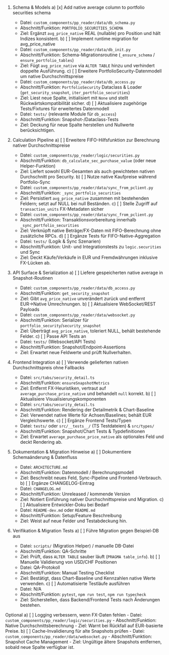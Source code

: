 1. Schema & Models
   a) [x] Add native average column to portfolio securities schema
      - Datei: `custom_components/pp_reader/data/db_schema.py`
      - Abschnitt/Funktion: `PORTFOLIO_SECURITIES_SCHEMA`
      - Ziel: Ergänzt `avg_price_native` REAL (nullable) pro Position und hält Indizes konsistent.
   b) [ ] Implement runtime migration for avg_price_native
      - Datei: `custom_components/pp_reader/data/db_init.py`
      - Abschnitt/Funktion: Schema-Migrationsroutine (`_ensure_schema` / `ensure_portfolio_tables`)
      - Ziel: Fügt `avg_price_native` via `ALTER TABLE` hinzu und verhindert doppelte Ausführung.
   c) [ ] Erweitere PortfolioSecurity-Datenmodell um native Durchschnittspreise
      - Datei: `custom_components/pp_reader/data/db_access.py`
      - Abschnitt/Funktion: `PortfolioSecurity` Dataclass & Loader (`get_security_snapshot`, `iter_portfolio_securities`)
      - Ziel: Liest neue Spalte, initialisiert mit `None` und stellt Rückwärtskompatibilität sicher.
   d) [ ] Aktualisiere zugehörige Tests/Fixtures für erweitertes Datenmodell
      - Datei: `tests/` (relevante Module für `db_access`)
      - Abschnitt/Funktion: Snapshot-/Dataclass-Tests
      - Ziel: Deckung für neue Spalte herstellen und Nullwerte berücksichtigen.

2. Calculation Pipeline
   a) [ ] Erweitere FIFO-Hilfsfunktion zur Berechnung nativer Durchschnittspreise
      - Datei: `custom_components/pp_reader/logic/securities.py`
      - Abschnitt/Funktion: `db_calculate_sec_purchase_value` (oder neue Helper-Funktion)
      - Ziel: Liefert sowohl EUR-Gesamten als auch gewichteten nativen Durchschnitt pro Security.
   b) [ ] Nutze native Kaufpreise während Portfolio-Sync
      - Datei: `custom_components/pp_reader/data/sync_from_pclient.py`
      - Abschnitt/Funktion: `_sync_portfolio_securities`
      - Ziel: Persistiert `avg_price_native` zusammen mit bestehenden Feldern; setzt auf NULL bei null Beständen.
   c) [ ] Stelle Zugriff auf `transaction_units` FX-Metadaten sicher
      - Datei: `custom_components/pp_reader/data/sync_from_pclient.py`
      - Abschnitt/Funktion: Transaktionsvorbereitung innerhalb `_sync_portfolio_securities`
      - Ziel: Verknüpft native Beträge/FX-Daten mit FIFO-Berechnung ohne zusätzliche RPCs.
   d) [ ] Ergänze Tests für FIFO-Native-Aggregation
      - Datei: `tests/` (Logik & Sync Szenarien)
      - Abschnitt/Funktion: Unit- und Integrationstests zu `logic.securities` und Sync
      - Ziel: Deckt Käufe/Verkäufe in EUR und Fremdwährungen inklusive FX-Lücken ab.

3. API Surface & Serialization
   a) [ ] Liefere gespeicherten native average in Snapshot-Routinen
      - Datei: `custom_components/pp_reader/data/db_access.py`
      - Abschnitt/Funktion: `get_security_snapshot`
      - Ziel: Gibt `avg_price_native` unverändert zurück und entfernt EUR→Native Umrechnungen.
   b) [ ] Aktualisiere WebSocket/REST Payloads
      - Datei: `custom_components/pp_reader/data/websocket.py`
      - Abschnitt/Funktion: Serializer für `portfolio_security`/`security_snapshot`
      - Ziel: Überträgt `avg_price_native`, toleriert NULL, behält bestehende Felder.
   c) [ ] Passe API Tests an
      - Datei: `tests/` (Websocket/API Tests)
      - Abschnitt/Funktion: Snapshot/Endpoint-Assertions
      - Ziel: Erwartet neue Feldwerte und prüft Nullverhalten.

4. Frontend Integration
   a) [ ] Verwende gelieferten nativen Durchschnittspreis ohne Fallbacks
      - Datei: `src/tabs/security_detail.ts`
      - Abschnitt/Funktion: `ensureSnapshotMetrics`
      - Ziel: Entfernt FX-Heuristiken, vertraut auf `average_purchase_price_native` und behandelt `null` korrekt.
   b) [ ] Aktualisiere Visualisierungskomponenten
      - Datei: `src/tabs/security_detail.ts`
      - Abschnitt/Funktion: Rendering der Detailmetrik & Chart-Baseline
      - Ziel: Verwendet native Werte für Achsen/Baselines; behält EUR Vergleichswerte.
   c) [ ] Ergänze Frontend Tests/Typen
      - Datei: `tests/` oder `src/__tests__/` (TS Testdateien) & `src/types/`
      - Abschnitt/Funktion: Snapshot/Chart Tests & Typdefinitionen
      - Ziel: Erwartet `average_purchase_price_native` als optionales Feld und deckt Rendering ab.

5. Dokumentation & Migration Hinweise
   a) [ ] Dokumentiere Schemaänderung & Datenfluss
      - Datei: `ARCHITECTURE.md`
      - Abschnitt/Funktion: Datenmodell / Berechnungsmodell
      - Ziel: Beschreibt neues Feld, Sync-Pipeline und Frontend-Verbrauch.
   b) [ ] Ergänze CHANGELOG-Eintrag
      - Datei: `CHANGELOG.md`
      - Abschnitt/Funktion: Unreleased / kommende Version
      - Ziel: Notiert Einführung nativer Durchschnittspreise und Migration.
   c) [ ] Aktualisiere Entwickler-Doku bei Bedarf
      - Datei: `README-dev.md` oder `README.md`
      - Abschnitt/Funktion: Setup/Feature Beschreibung
      - Ziel: Weist auf neue Felder und Testabdeckung hin.

6. Verifikation & Migration Tests
   a) [ ] Führe Migration gegen Beispiel-DB aus
      - Datei: `scripts/` (Migration Helper) / manuelle DB-Datei
      - Abschnitt/Funktion: QA-Schritte
      - Ziel: Prüft, dass `ALTER TABLE` sauber läuft (`PRAGMA table_info`).
   b) [ ] Manuelle Validierung von USD/CHF Positionen
      - Datei: QA-Protokoll
      - Abschnitt/Funktion: Manual Testing Checklist
      - Ziel: Bestätigt, dass Chart-Baseline und Kennzahlen native Werte verwenden.
   c) [ ] Automatisierte Testläufe ausführen
      - Datei: N/A
      - Abschnitt/Funktion: `pytest`, `npm run test`, `npm run typecheck`
      - Ziel: Sicherstellen, dass Backend/Frontend Tests nach Änderungen bestehen.

Optional
   a) [ ] Logging verbessern, wenn FX-Daten fehlen
      - Datei: `custom_components/pp_reader/logic/securities.py`
      - Abschnitt/Funktion: Native Durchschnittsberechnung
      - Ziel: Warnt bei Rückfall auf EUR-basierte Preise.
   b) [ ] Cache-Invalidierung für alte Snapshots prüfen
      - Datei: `custom_components/pp_reader/data/websocket.py`
      - Abschnitt/Funktion: Snapshot Cache Management
      - Ziel: Ungültige ältere Snapshots entfernen, sobald neue Spalte verfügbar ist.
